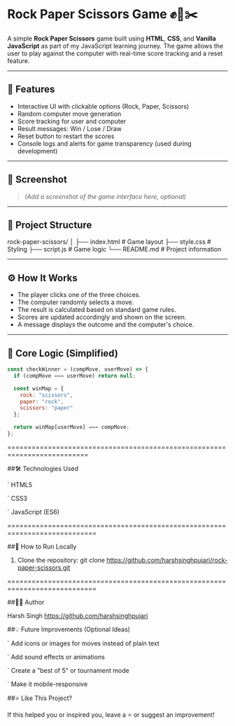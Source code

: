 # Rock Paper Scissors Game ✊📄✂️

A simple **Rock Paper Scissors** game built using **HTML**, **CSS**, and **Vanilla JavaScript** as part of my JavaScript learning journey. The game allows the user to play against the computer with real-time score tracking and a reset feature.

---

## 🧠 Features

- Interactive UI with clickable options (Rock, Paper, Scissors)
- Random computer move generation
- Score tracking for user and computer
- Result messages: Win / Lose / Draw
- Reset button to restart the scores
- Console logs and alerts for game transparency (used during development)

---

## 📸 Screenshot

> _(Add a screenshot of the game interface here, optional)_

---

## 📁 Project Structure

rock-paper-scissors/
│
├── index.html # Game layout
├── style.css # Styling
├── script.js # Game logic
└── README.md # Project information


---

## ⚙️ How It Works

- The player clicks one of the three choices.
- The computer randomly selects a move.
- The result is calculated based on standard game rules.
- Scores are updated accordingly and shown on the screen.
- A message displays the outcome and the computer's choice.

---

## 🧩 Core Logic (Simplified)

```javascript
const checkWinner = (compMove, userMove) => {
  if (compMove === userMove) return null;

  const winMap = {
    rock: "scissors",
    paper: "rock",
    scissors: "paper"
  };

  return winMap[userMove] === compMove;
};
```

==========================================================================

##🛠 Technologies Used

   ` HTML5

   ` CSS3

   ` JavaScript (ES6)


============================================================================

##🚀 How to Run Locally

1) Clone the repository:
	git clone https://github.com/harshsinghpujari/rock-paper-scissors.git


============================================================================

##🙋‍♂️ Author

Harsh Singh
https://github.com/harshsinghpujari



##💡 Future Improvements (Optional Ideas)

  `  Add icons or images for moves instead of plain text

  `  Add sound effects or animations

  `  Create a "best of 5" or tournament mode

  `  Make it mobile-responsive


##⭐ Like This Project?

If this helped you or inspired you, leave a ⭐️ or suggest an improvement!
